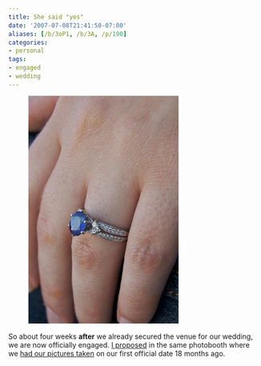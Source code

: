 ```yaml
---
title: She said "yes"
date: '2007-07-08T21:41:50-07:00'
aliases: [/b/3oP1, /b/3A, /p/190]
categories:
- personal
tags:
- engaged
- wedding
---
```


<figure class="alignleft">
  <img src="engagement-ring.jpg" alt="Close-up photo of Elisabeth's hand with a sapphire engagement ring" width="300">
</figure>

So about four weeks **after** we already secured the venue for our wedding, we are now officially engaged.  [I
proposed][] in the same photobooth where we [had our pictures taken][] on our first official date 18 months ago.

[I proposed]: http://www.flickr.com/photos/wnorris/758348305/
[had our pictures taken]: http://www.flickr.com/photos/wnorris/90929722/
